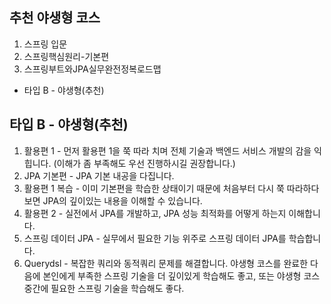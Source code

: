 ## 추천 야생형 코스

1. 스프링 입문
2. 스프링핵심원리-기본편
3. 스프링부트와JPA실무완전정복로드맵
  -  타입 B - 야생형(추천)
  

## 타입 B - 야생형(추천)
1. 활용편 1 - 먼저 활용편 1을 쭉 따라 치며 전체 기술과 백엔드 서비스 개발의 감을 익힙니다. (이해가 좀 부족해도 우선 진행하시길 권장합니다.)
2. JPA 기본편 - JPA 기본 내공을 다집니다.
3. 활용편 1 복습 - 이미 기본편을 학습한 상태이기 때문에 처음부터 다시 쭉 따라하다 보면 JPA의 깊이있는 내용을 이해할 수 있습니다.
4. 활용편 2 - 실전에서 JPA를 개발하고, JPA 성능 최적화를 어떻게 하는지 이해합니다.
5. 스프링 데이터 JPA - 실무에서 필요한 기능 위주로 스프링 데이터 JPA를 학습합니다.
6. Querydsl - 복잡한 쿼리와 동적쿼리 문제를 해결합니다.
야생형 코스를 완료한 다음에 본인에게 부족한 스프링 기술을 더 깊이있게 학습해도 좋고, 또는 야생형 코스 중간에 필요한 스프링 기술을 학습해도 좋다.